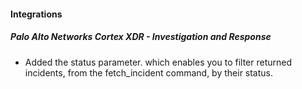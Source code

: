 
#### Integrations
##### Palo Alto Networks Cortex XDR - Investigation and Response
- Added the status parameter. which enables you to filter returned incidents, 
  from the fetch_incident command, by their status.